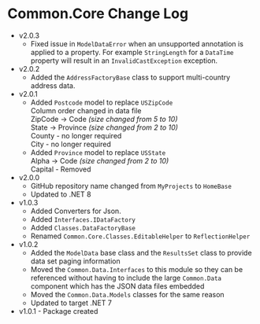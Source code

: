 # Common.Core Change Log

- v2.0.3
  - Fixed issue in `ModelDataError` when an unsupported annotation is applied to a property. For example `StringLength` for a `DataTime` property will result in an `InvalidCastException` exception.
- v2.0.2
  - Added the `AddressFactoryBase` class to support multi-country address data.
- v2.0.1
  - Added `Postcode` model to replace `USZipCode`\
  Column order changed in data file\
  ZipCode -> Code _(size changed from 5 to 10)_\
  State -> Province _(size changed from 2 to 10)_\
  County - no longer required\
  City - no longer required
  - Added `Province` model to replace `USState`\
  Alpha -> Code _(size changed from 2 to 10)_\
  Capital - Removed
- v2.0.0
  - GitHub repository name changed from `MyProjects` to `HomeBase`
  - Updated to .NET 8
- v1.0.3
  - Added Converters for Json.
  - Added `Interfaces.IDataFactory`
  - Added `Classes.DataFactoryBase`
  - Renamed `Common.Core.Classes.EditableHelper` to `ReflectionHelper`
- v1.0.2
  - Added the `ModelData` base class and the `ResultsSet` class to provide data set paging information
  - Moved the `Common.Data.Interfaces` to this module so they can be referenced without having to include the large `Common.Data` component which has the JSON data files embedded
  - Moved the `Common.Data.Models` classes for the same reason
  - Updated to target .NET 7
- v1.0.1 - Package created
